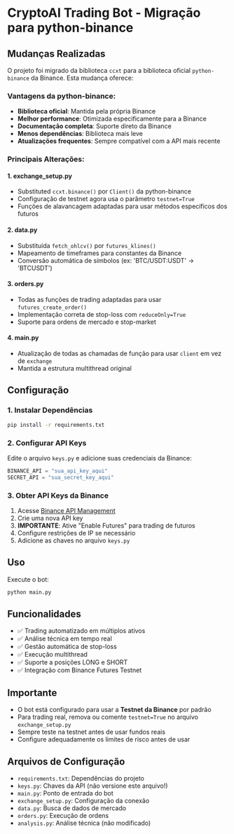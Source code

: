 # CryptoAI Trading Bot - Migração para python-binance

## Mudanças Realizadas

O projeto foi migrado da biblioteca `ccxt` para a biblioteca oficial `python-binance` da Binance. Esta mudança oferece:

### Vantagens da python-binance:
- **Biblioteca oficial**: Mantida pela própria Binance
- **Melhor performance**: Otimizada especificamente para a Binance
- **Documentação completa**: Suporte direto da Binance
- **Menos dependências**: Biblioteca mais leve
- **Atualizações frequentes**: Sempre compatível com a API mais recente

### Principais Alterações:

#### 1. **exchange_setup.py**
- Substituted `ccxt.binance()` por `Client()` da python-binance
- Configuração de testnet agora usa o parâmetro `testnet=True`
- Funções de alavancagem adaptadas para usar métodos específicos dos futuros

#### 2. **data.py**
- Substituída `fetch_ohlcv()` por `futures_klines()`
- Mapeamento de timeframes para constantes da Binance
- Conversão automática de símbolos (ex: 'BTC/USDT:USDT' → 'BTCUSDT')

#### 3. **orders.py**
- Todas as funções de trading adaptadas para usar `futures_create_order()`
- Implementação correta de stop-loss com `reduceOnly=True`
- Suporte para ordens de mercado e stop-market

#### 4. **main.py**
- Atualização de todas as chamadas de função para usar `client` em vez de `exchange`
- Mantida a estrutura multithread original

## Configuração

### 1. Instalar Dependências
```bash
pip install -r requirements.txt
```

### 2. Configurar API Keys
Edite o arquivo `keys.py` e adicione suas credenciais da Binance:

```python
BINANCE_API = "sua_api_key_aqui"
SECRET_API = "sua_secret_key_aqui"
```

### 3. Obter API Keys da Binance
1. Acesse [Binance API Management](https://www.binance.com/en/my/settings/api-management)
2. Crie uma nova API key
3. **IMPORTANTE**: Ative "Enable Futures" para trading de futuros
4. Configure restrições de IP se necessário
5. Adicione as chaves no arquivo `keys.py`

## Uso

Execute o bot:
```bash
python main.py
```

## Funcionalidades

- ✅ Trading automatizado em múltiplos ativos
- ✅ Análise técnica em tempo real
- ✅ Gestão automática de stop-loss
- ✅ Execução multithread
- ✅ Suporte a posições LONG e SHORT
- ✅ Integração com Binance Futures Testnet

## Importante

- O bot está configurado para usar a **Testnet da Binance** por padrão
- Para trading real, remova ou comente `testnet=True` no arquivo `exchange_setup.py`
- Sempre teste na testnet antes de usar fundos reais
- Configure adequadamente os limites de risco antes de usar

## Arquivos de Configuração

- `requirements.txt`: Dependências do projeto
- `keys.py`: Chaves da API (não versione este arquivo!)
- `main.py`: Ponto de entrada do bot
- `exchange_setup.py`: Configuração da conexão
- `data.py`: Busca de dados de mercado
- `orders.py`: Execução de ordens
- `analysis.py`: Análise técnica (não modificado)
